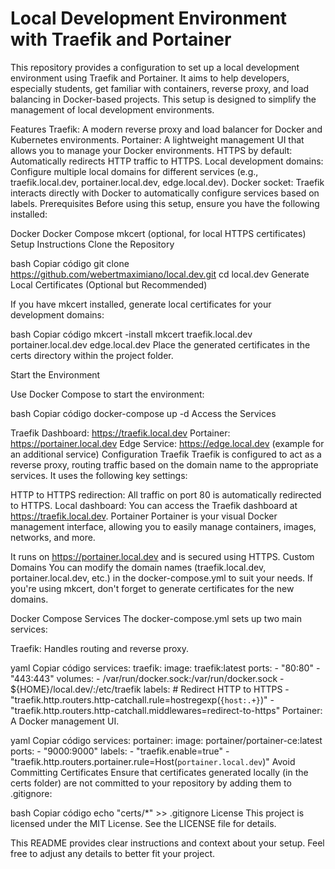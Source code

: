 <h1>Local Development Environment with Traefik and Portainer</h1>
This repository provides a configuration to set up a local development environment using Traefik and Portainer. It aims to help developers, especially students, get familiar with containers, reverse proxy, and load balancing in Docker-based projects. This setup is designed to simplify the management of local development environments.

Features
Traefik: A modern reverse proxy and load balancer for Docker and Kubernetes environments.
Portainer: A lightweight management UI that allows you to manage your Docker environments.
HTTPS by default: Automatically redirects HTTP traffic to HTTPS.
Local development domains: Configure multiple local domains for different services (e.g., traefik.local.dev, portainer.local.dev, edge.local.dev).
Docker socket: Traefik interacts directly with Docker to automatically configure services based on labels.
Prerequisites
Before using this setup, ensure you have the following installed:

Docker
Docker Compose
mkcert (optional, for local HTTPS certificates)
Setup Instructions
Clone the Repository

bash
Copiar código
git clone https://github.com/webertmaximiano/local.dev.git
cd local.dev
Generate Local Certificates (Optional but Recommended)

If you have mkcert installed, generate local certificates for your development domains:

bash
Copiar código
mkcert -install
mkcert traefik.local.dev portainer.local.dev edge.local.dev
Place the generated certificates in the certs directory within the project folder.

Start the Environment

Use Docker Compose to start the environment:

bash
Copiar código
docker-compose up -d
Access the Services

Traefik Dashboard: https://traefik.local.dev
Portainer: https://portainer.local.dev
Edge Service: https://edge.local.dev (example for an additional service)
Configuration
Traefik
Traefik is configured to act as a reverse proxy, routing traffic based on the domain name to the appropriate services. It uses the following key settings:

HTTP to HTTPS redirection: All traffic on port 80 is automatically redirected to HTTPS.
Local dashboard: You can access the Traefik dashboard at https://traefik.local.dev.
Portainer
Portainer is your visual Docker management interface, allowing you to easily manage containers, images, networks, and more.

It runs on https://portainer.local.dev and is secured using HTTPS.
Custom Domains
You can modify the domain names (traefik.local.dev, portainer.local.dev, etc.) in the docker-compose.yml to suit your needs. If you're using mkcert, don't forget to generate certificates for the new domains.

Docker Compose Services
The docker-compose.yml sets up two main services:

Traefik: Handles routing and reverse proxy.

yaml
Copiar código
services:
  traefik:
    image: traefik:latest
    ports:
      - "80:80"
      - "443:443"
    volumes:
      - /var/run/docker.sock:/var/run/docker.sock
      - ${HOME}/local.dev/:/etc/traefik
    labels:
      # Redirect HTTP to HTTPS
      - "traefik.http.routers.http-catchall.rule=hostregexp(`{host:.+}`)"
      - "traefik.http.routers.http-catchall.middlewares=redirect-to-https"
Portainer: A Docker management UI.

yaml
Copiar código
services:
  portainer:
    image: portainer/portainer-ce:latest
    ports:
      - "9000:9000"
    labels:
      - "traefik.enable=true"
      - "traefik.http.routers.portainer.rule=Host(`portainer.local.dev`)"
Avoid Committing Certificates
Ensure that certificates generated locally (in the certs folder) are not committed to your repository by adding them to .gitignore:

bash
Copiar código
echo "certs/*" >> .gitignore
License
This project is licensed under the MIT License. See the LICENSE file for details.

This README provides clear instructions and context about your setup. Feel free to adjust any details to better fit your project.





